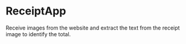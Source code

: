 # ReceiptApp

Receive images from the website and extract the text from the receipt image to identify the total.

